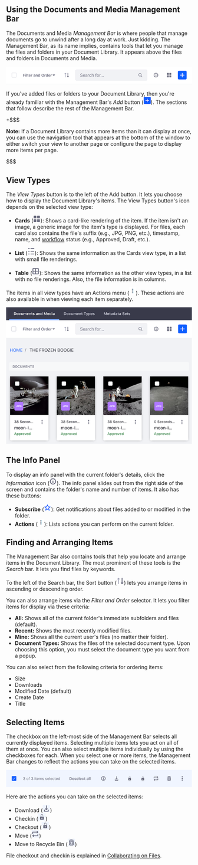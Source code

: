 ## Using the Documents and Media Management Bar

The Documents and Media *Management Bar* is where people that manage documents 
go to unwind after a long day at work. Just kidding. The Management Bar, as its 
name implies, contains tools that let you manage the files and folders in your 
Document Library. It appears above the files and folders in Documents and Media. 

![Figure 1: The Management Bar is a great place to hang out if you're managing documents.](../../../../images/dm-management-bar.png)

If you've added files or folders to your Document Library, then you're already 
familiar with the Management Bar's *Add* button 
(![Add](../../../../images/icon-add.png)). The sections that follow describe the 
rest of the Management Bar. 

+$$$

**Note:** If a Document Library contains more items than it can display at once, 
you can use the navigation tool that appears at the bottom of the window to 
either switch your view to another page or configure the page to display more 
items per page. 

$$$

## View Types

The *View Types* button is to the left of the Add button. It lets you choose how 
to display the Document Library's items. The View Types button's icon depends on 
the selected view type: 

-   **Cards** (![Cards](../../../../images/icon-view-type-cards.png)): Shows a 
    card-like rendering of the item. If the item isn't an image, a generic image 
    for the item's type is displayed. For files, each card also contains the 
    file's suffix (e.g., JPG, PNG, etc.), timestamp, name, and 
    [workflow](/discover/portal/-/knowledge_base/7-1/using-workflow) 
    status (e.g., Approved, Draft, etc.). 

-   **List** (![List](../../../../images/icon-view-type-list.png)): 
    Shows the same information as the Cards view type, in a list with small file 
    renderings. 

-   **Table** (![Table](../../../../images/icon-view-type-table.png)): Shows the 
    same information as the other view types, in a list with no file renderings. 
    Also, the file information is in columns. 

The items in all view types have an Actions menu 
(![Actions](../../../../images/icon-actions.png)). These actions are also
available in when viewing each item separately. 

![Figure 2: The Cards View type shows items in large card-like renderings.](../../../../images/dm-images-in-admin.png)

## The Info Panel

To display an info panel with the current folder's details, click the 
*Information* icon
(![**i**](../../../../images/icon-information.png)). The info panel slides out 
from the right side of the screen and contains the folder's name and number of 
items. It also has these buttons: 

-   **Subscribe** (![Subscribe](../../../../images/icon-star.png)): Get 
    notifications about files added to or modified in the folder. 
-   **Actions** (![Actions](../../../../images/icon-actions.png)): Lists actions 
    you can perform on the current folder. 

## Finding and Arranging Items

The Management Bar also contains tools that help you locate and arrange items in 
the Document Library. The most prominent of these tools is the *Search* bar. It 
lets you find files by keywords. 

To the left of the Search bar, the Sort button 
(![Sort](../../../../images/icon-sort.png)) lets you arrange items in ascending 
or descending order. 

You can also arrange items via the *Filter and Order* selector. It lets you 
filter items for display via these criteria: 

-   **All:** Shows all of the current folder's immediate subfolders and files 
    (default).
-   **Recent:** Shows the most recently modified files.
-   **Mine:** Shows all the current user's files (no matter their folder).
-   **Document Types:** Shows the files of the selected document type. Upon 
    choosing this option, you must select the document type you want from a 
    popup. 

You can also select from the following criteria for ordering items: 

-   Size
-   Downloads
-   Modified Date (default)
-   Create Date
-   Title

## Selecting Items

The checkbox on the left-most side of the Management Bar selects all currently 
displayed items. Selecting multiple items lets you act on all of them at once. 
You can also select multiple items individually by using the checkboxes for 
each. When you select one or more items, the Management Bar changes to reflect 
the actions you can take on the selected items. 

![Figure 3: With items selected, the Management Bar changes.](../../../../images/dm-management-bar-actions.png)

Here are the actions you can take on the selected items:

-   Download (![Download](../../../../images/icon-download.png))
-   Checkin (![Checkin](../../../../images/icon-checkin.png))
-   Checkout (![Checkout](../../../../images/icon-checkout.png))
-   Move (![Move](../../../../images/icon-move.png))
-   Move to Recycle Bin (![Delete](../../../../images/icon-trash.png))

File checkout and checkin is explained in 
[Collaborating on Files](/discover/portal/-/knowledge_base/7-1/collaborating-on-files). 
